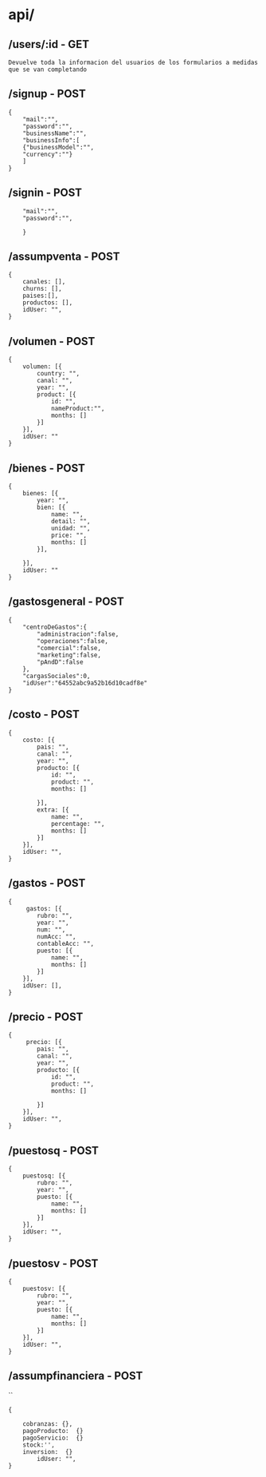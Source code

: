 # api/
## /users/:id - GET
```
Devuelve toda la informacion del usuarios de los formularios a medidas que se van completando
```
## /signup - POST
```
{
	"mail":"",
	"password":"",
	"businessName":"",
	"businessInfo":[
    {"businessModel":"",
    "currency":""}
    ]
}
```

## /signin - POST
```{
	"mail":"",
	"password":"",
	
	}
```
## /assumpventa - POST
```
{
    canales: [],
    churns: [],
    paises:[],
    productos: [],
    idUser: "",
}
```

## /volumen - POST
```
{
    volumen: [{
        country: "",
        canal: "",
        year: "",
        product: [{
            id: "",
            nameProduct:"",
            months: []
        }]
    }],
    idUser: ""
}
```

## /bienes - POST
```
{
    bienes: [{
        year: "",
        bien: [{
            name: "",
            detail: "",
            unidad: "",
            price: "",
            months: []
        }],
        
    }],
    idUser: ""
}
```
## /gastosgeneral - POST
```
{
	"centroDeGastos":{
		"administracion":false,
		"operaciones":false,
		"comercial":false,
		"marketing":false,
		"pAndD":false
	},
	"cargasSociales":0,
	"idUser":"64552abc9a52b16d10cadf8e"
}
```
## /costo - POST
```
{
    costo: [{
        pais: "",
        canal: "",
        year: "",
        producto: [{
            id: "",
            product: "",
            months: []

        }],
        extra: [{
            name: "",
            percentage: "",
            months: []
        }]
    }],
    idUser: "",
}
```

## /gastos - POST
```
{
     gastos: [{
        rubro: "",
        year: "",
        num: "",
        numAcc: "",
        contableAcc: "",
        puesto: [{
            name: "",
            months: []
        }]
    }],
    idUser: [],
}
```

## /precio - POST
```
{
     precio: [{
        pais: "",
        canal: "",
        year: "",
        producto: [{
            id: "",
            product: "",
            months: []

        }]
    }],
    idUser: "",
}
```

## /puestosq - POST
```
{
    puestosq: [{
        rubro: "",
        year: "",
        puesto: [{
            name: "",
            months: []
        }]
    }],
    idUser: "",
}
```

## /puestosv - POST
```
{
    puestosv: [{
        rubro: "",
        year: "",
        puesto: [{
            name: "",
            months: []
        }]
    }],
    idUser: "",
}
```


##  /assumpfinanciera - POST
``
```
{
   
	cobranzas: {},
	pagoProducto:  {}
	pagoServicio:  {}
	stock:'',
	inversion:  {}
        idUser: "",
}
```

